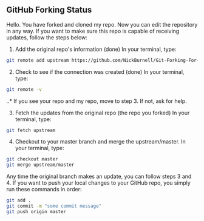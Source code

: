## GitHub Forking Status

Hello. You have forked and cloned my repo. Now you can edit the repository in any way. If you want to make sure this repo is capable of receiving updates, follow the steps below:

1. Add the original repo's information (done)
In your terminal, type:
```bash
git remote add upstream https://github.com/NickBurnell/Git-Forking-For-Dummies.git
```

2. Check to see if the connection was created (done)
In your terminal, type: 
```bash
git remote -v
```
..* If you see your repo and my repo, move to step 3. If not, ask for help.

3. Fetch the updates from the original repo (the repo you forked) In your terminal, type: 
```bash
git fetch upstream
```

4. Checkout to your master branch and merge the upstream/master. In your terminal, type: 
```bash
git checkout master
git merge upstream/master
```

Any time the original branch makes an update, you can follow steps 3 and 4. If you want to push your local changes to your GitHub repo, you simply run these commands in order: 
```bash
git add .
git commit -m "some commit message"
git push origin master
```